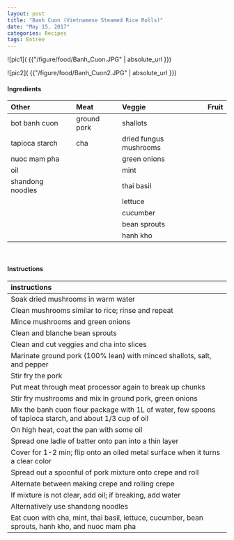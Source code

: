 ```yaml
---
layout: post
title: "Banh Cuon (Vietnamese Steamed Rice Rolls)"
date: "May 15, 2017"
categories: Recipes
tags: Entree
---
```




![pic1]( {{"/figure/food/Banh_Cuon.JPG" | absolute_url }})

![pic2]( {{"/figure/food/Banh_Cuon2.JPG" | absolute_url }})




#### Ingredients

<table class = "presenttab">
 <thead>
  <tr>
   <th style="text-align:left;"> Other </th>
   <th style="text-align:left;"> Meat </th>
   <th style="text-align:left;"> Veggie </th>
   <th style="text-align:left;"> Fruit </th>
  </tr>
 </thead>
<tbody>
  <tr>
   <td style="text-align:left;"> bot banh cuon </td>
   <td style="text-align:left;"> ground pork </td>
   <td style="text-align:left;"> shallots </td>
   <td style="text-align:left;">  </td>
  </tr>
  <tr>
   <td style="text-align:left;"> tapioca starch </td>
   <td style="text-align:left;"> cha </td>
   <td style="text-align:left;"> dried fungus mushrooms </td>
   <td style="text-align:left;">  </td>
  </tr>
  <tr>
   <td style="text-align:left;"> nuoc mam pha </td>
   <td style="text-align:left;">  </td>
   <td style="text-align:left;"> green onions </td>
   <td style="text-align:left;">  </td>
  </tr>
  <tr>
   <td style="text-align:left;"> oil </td>
   <td style="text-align:left;">  </td>
   <td style="text-align:left;"> mint </td>
   <td style="text-align:left;">  </td>
  </tr>
  <tr>
   <td style="text-align:left;"> shandong noodles </td>
   <td style="text-align:left;">  </td>
   <td style="text-align:left;"> thai basil </td>
   <td style="text-align:left;">  </td>
  </tr>
  <tr>
   <td style="text-align:left;">  </td>
   <td style="text-align:left;">  </td>
   <td style="text-align:left;"> lettuce </td>
   <td style="text-align:left;">  </td>
  </tr>
  <tr>
   <td style="text-align:left;">  </td>
   <td style="text-align:left;">  </td>
   <td style="text-align:left;"> cucumber </td>
   <td style="text-align:left;">  </td>
  </tr>
  <tr>
   <td style="text-align:left;">  </td>
   <td style="text-align:left;">  </td>
   <td style="text-align:left;"> bean sprouts </td>
   <td style="text-align:left;">  </td>
  </tr>
  <tr>
   <td style="text-align:left;">  </td>
   <td style="text-align:left;">  </td>
   <td style="text-align:left;"> hanh kho </td>
   <td style="text-align:left;">  </td>
  </tr>
</tbody>
</table>

<br>

#### Instructions

<table class = "presenttabnoh">
 <thead>
  <tr>
   <th style="text-align:left;"> instructions </th>
  </tr>
 </thead>
<tbody>
  <tr>
   <td style="text-align:left;"> Soak dried mushrooms in warm water </td>
  </tr>
  <tr>
   <td style="text-align:left;"> Clean mushrooms similar to rice; rinse and repeat </td>
  </tr>
  <tr>
   <td style="text-align:left;"> Mince mushrooms and green onions </td>
  </tr>
  <tr>
   <td style="text-align:left;"> Clean and blanche bean sprouts </td>
  </tr>
  <tr>
   <td style="text-align:left;"> Clean and cut veggies and cha into slices </td>
  </tr>
  <tr>
   <td style="text-align:left;"> Marinate ground pork (100% lean) with minced shallots, salt, and pepper </td>
  </tr>
  <tr>
   <td style="text-align:left;"> Stir fry the pork </td>
  </tr>
  <tr>
   <td style="text-align:left;"> Put meat through meat processor again to break up chunks </td>
  </tr>
  <tr>
   <td style="text-align:left;"> Stir fry mushrooms and mix in ground pork, green onions </td>
  </tr>
  <tr>
   <td style="text-align:left;"> Mix the banh cuon flour package with 1L of water, few spoons of tapioca starch, and about 1/3 cup of oil </td>
  </tr>
  <tr>
   <td style="text-align:left;"> On high heat, coat the pan with some oil </td>
  </tr>
  <tr>
   <td style="text-align:left;"> Spread one ladle of batter onto pan into a thin layer </td>
  </tr>
  <tr>
   <td style="text-align:left;"> Cover for 1-2 min; flip onto an oiled metal surface when it turns a clear color </td>
  </tr>
  <tr>
   <td style="text-align:left;"> Spread out a spoonful of pork mixture onto crepe and roll </td>
  </tr>
  <tr>
   <td style="text-align:left;"> Alternate between making crepe and rolling crepe </td>
  </tr>
  <tr>
   <td style="text-align:left;"> If mixture is not clear, add oil; if breaking, add water </td>
  </tr>
  <tr>
   <td style="text-align:left;"> Alternatively use shandong noodles </td>
  </tr>
  <tr>
   <td style="text-align:left;"> Eat cuon with cha, mint, thai basil, lettuce, cucumber, bean sprouts, hanh kho, and nuoc mam pha </td>
  </tr>
</tbody>
</table>

